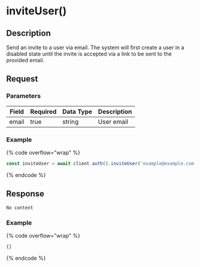 # inviteUser()

## Description

Send an invite to a user via email. The system will first create a user in a disabled state until the invite is accepted via a link to be sent to the provided email.

## Request

### Parameters

<table><thead><tr><th>Field</th><th data-type="checkbox">Required</th><th>Data Type</th><th>Description</th></tr></thead><tbody><tr><td>email</td><td>true</td><td>string</td><td>User email</td></tr></tbody></table>

### Example

{% code overflow="wrap" %}
```javascript
const inviteUser = await client.auth().inviteUser('example@example.com')
```
{% endcode %}

## Response

`No content`

### Example

{% code overflow="wrap" %}
```json
{}
```
{% endcode %}

##
